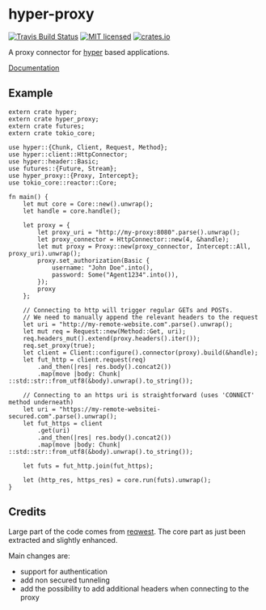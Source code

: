 # hyper-proxy

[![Travis Build Status](https://travis-ci.org/tafia/hyper-proxy.svg?branch=master)](https://travis-ci.org/tafia/hyper-proxy)
[![MIT licensed](https://img.shields.io/badge/license-MIT-blue.svg)](./LICENSE)
[![crates.io](http://meritbadge.herokuapp.com/hyper-proxy)](https://crates.io/crates/hyper-proxy)

A proxy connector for [hyper][1] based applications.

[Documentation][3]

## Example

```rust,no_run
extern crate hyper;
extern crate hyper_proxy;
extern crate futures;
extern crate tokio_core;

use hyper::{Chunk, Client, Request, Method};
use hyper::client::HttpConnector;
use hyper::header::Basic;
use futures::{Future, Stream};
use hyper_proxy::{Proxy, Intercept};
use tokio_core::reactor::Core;

fn main() {
    let mut core = Core::new().unwrap();
    let handle = core.handle();

    let proxy = {
        let proxy_uri = "http://my-proxy:8080".parse().unwrap();
        let proxy_connector = HttpConnector::new(4, &handle);
        let mut proxy = Proxy::new(proxy_connector, Intercept::All, proxy_uri).unwrap();
        proxy.set_authorization(Basic {
            username: "John Doe".into(),
            password: Some("Agent1234".into()),
        });
        proxy
    };

    // Connecting to http will trigger regular GETs and POSTs. 
    // We need to manually append the relevant headers to the request
    let uri = "http://my-remote-website.com".parse().unwrap();
    let mut req = Request::new(Method::Get, uri);
    req.headers_mut().extend(proxy.headers().iter());
    req.set_proxy(true);
    let client = Client::configure().connector(proxy).build(&handle);
    let fut_http = client.request(req)
        .and_then(|res| res.body().concat2())
        .map(move |body: Chunk| ::std::str::from_utf8(&body).unwrap().to_string());

    // Connecting to an https uri is straightforward (uses 'CONNECT' method underneath)
    let uri = "https://my-remote-websitei-secured.com".parse().unwrap();
    let fut_https = client
        .get(uri)
        .and_then(|res| res.body().concat2())
        .map(move |body: Chunk| ::std::str::from_utf8(&body).unwrap().to_string());

    let futs = fut_http.join(fut_https);

    let (http_res, https_res) = core.run(futs).unwrap();
}
```

## Credits

Large part of the code comes from [reqwest][2].
The core part as just been extracted and slightly enhanced.

 Main changes are:
- support for authentication
- add non secured tunneling
- add the possibility to add additional headers when connecting to the proxy

[1]: https://crates.io/crates/hyper
[2]: https://github.com/seanmonstar/reqwest
[3]: https://docs.rs/hyper-proxy
